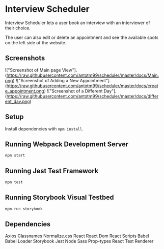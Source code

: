 # Interview Scheduler
Interview Scheduler lets a user book an interview with an interviewer of their choice.

The user can also edit or delete an appointment and see the available spots on the left side of the website.

## Screenshots

!["Screenshot of Main page View"].(https://raw.githubusercontent.com/antotm99/scheduler/master/docs/Main.png)
!["Screenshot of Adding a New Appointment"].(https://raw.githubusercontent.com/antotm99/scheduler/master/docs/create_appointment.png)
!["Screenshot of a Different Day"].(https://raw.githubusercontent.com/antotm99/scheduler/master/docs/different_day.png)

## Setup

Install dependencies with `npm install`.

## Running Webpack Development Server

```sh
npm start
```

## Running Jest Test Framework

```sh
npm test
```

## Running Storybook Visual Testbed

```sh
npm run storybook
```
## Dependencies
  Axios
  Classnames
  Normalize.css
  React
  React Dom
  React Scripts
  Babel
  Babel Loader
  Storybook
  Jest
  Node Sass
  Prop-types
  React Test Renderer
